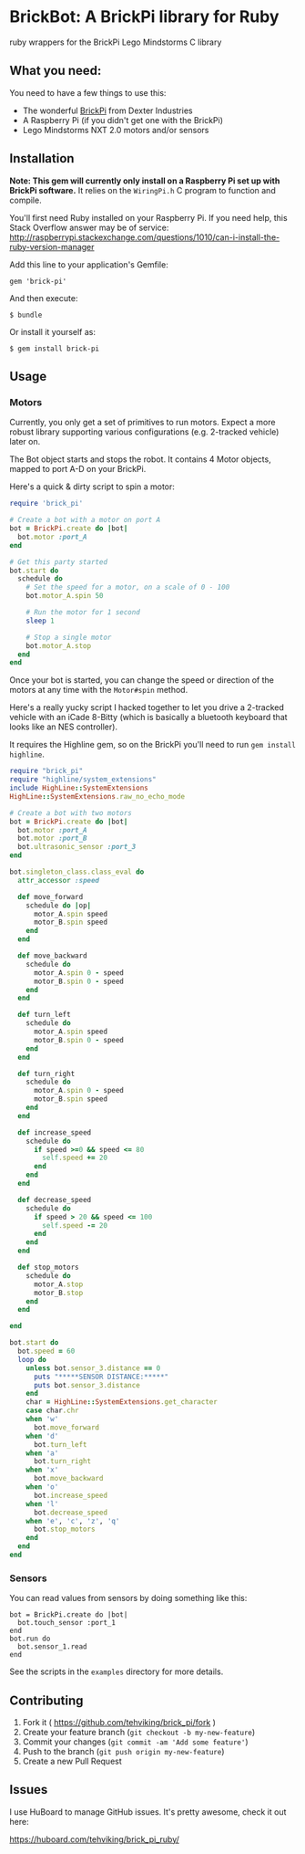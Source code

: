 # BrickBot: A BrickPi library for Ruby

ruby wrappers for the BrickPi Lego Mindstorms C library

## What you need:

You need to have a few things to use this:

 - The wonderful [BrickPi](http://www.dexterindustries.com/BrickPi.html) from Dexter Industries
 - A Raspberry Pi (if you didn't get one with the BrickPi)
 - Lego Mindstorms NXT 2.0 motors and/or sensors

## Installation

**Note: This gem will currently only install on a Raspberry Pi set up with BrickPi software.** It relies on the `WiringPi.h` C program to function and compile.

You'll first need Ruby installed on your Raspberry Pi. If you need help, this Stack Overflow answer may be of service:
http://raspberrypi.stackexchange.com/questions/1010/can-i-install-the-ruby-version-manager

Add this line to your application's Gemfile:

    gem 'brick-pi'

And then execute:

    $ bundle

Or install it yourself as:

    $ gem install brick-pi

## Usage

### Motors

Currently, you only get a set of primitives to run motors. Expect a more robust library supporting various configurations (e.g. 2-tracked vehicle) later on.

The Bot object starts and stops the robot. It contains 4 Motor objects, mapped to port A-D on your BrickPi.

Here's a quick & dirty script to spin a motor:

```ruby
require 'brick_pi'

# Create a bot with a motor on port A
bot = BrickPi.create do |bot|
  bot.motor :port_A
end

# Get this party started
bot.start do
  schedule do
    # Set the speed for a motor, on a scale of 0 - 100
    bot.motor_A.spin 50

    # Run the motor for 1 second
    sleep 1

    # Stop a single motor
    bot.motor_A.stop
  end
end
```

Once your bot is started, you can change the speed or direction of the motors at any time with the `Motor#spin` method.

Here's a really yucky script I hacked together to let you drive a 2-tracked vehicle with an iCade 8-Bitty (which is basically a bluetooth keyboard that looks like an NES controller).

It requires the Highline gem, so on the BrickPi you'll need to run `gem install highline`.

```ruby
require "brick_pi"
require "highline/system_extensions"
include HighLine::SystemExtensions
HighLine::SystemExtensions.raw_no_echo_mode

# Create a bot with two motors
bot = BrickPi.create do |bot|
  bot.motor :port_A
  bot.motor :port_B
  bot.ultrasonic_sensor :port_3
end

bot.singleton_class.class_eval do
  attr_accessor :speed

  def move_forward
    schedule do |op|
      motor_A.spin speed
      motor_B.spin speed
    end
  end

  def move_backward
    schedule do
      motor_A.spin 0 - speed
      motor_B.spin 0 - speed
    end
  end

  def turn_left
    schedule do
      motor_A.spin speed
      motor_B.spin 0 - speed
    end
  end

  def turn_right
    schedule do
      motor_A.spin 0 - speed
      motor_B.spin speed
    end
  end

  def increase_speed
    schedule do
      if speed >=0 && speed <= 80
        self.speed += 20
      end
    end
  end

  def decrease_speed
    schedule do
      if speed > 20 && speed <= 100
        self.speed -= 20
      end
    end
  end

  def stop_motors
    schedule do
      motor_A.stop
      motor_B.stop
    end
  end

end

bot.start do
  bot.speed = 60
  loop do
    unless bot.sensor_3.distance == 0
      puts "*****SENSOR DISTANCE:*****"
      puts bot.sensor_3.distance
    end
    char = HighLine::SystemExtensions.get_character
    case char.chr
    when 'w'
      bot.move_forward
    when 'd'
      bot.turn_left
    when 'a'
      bot.turn_right
    when 'x'
      bot.move_backward
    when 'o'
      bot.increase_speed
    when 'l'
      bot.decrease_speed
    when 'e', 'c', 'z', 'q'
      bot.stop_motors
    end
  end
end
```

### Sensors

You can read values from sensors by doing something like this:

```
bot = BrickPi.create do |bot|
  bot.touch_sensor :port_1
end
bot.run do
  bot.sensor_1.read
end
```

See the scripts in the `examples` directory for more details.


## Contributing

1. Fork it ( https://github.com/tehviking/brick_pi/fork )
2. Create your feature branch (`git checkout -b my-new-feature`)
3. Commit your changes (`git commit -am 'Add some feature'`)
4. Push to the branch (`git push origin my-new-feature`)
5. Create a new Pull Request

## Issues

I use HuBoard to manage GitHub issues. It's pretty awesome, check it out here:

https://huboard.com/tehviking/brick_pi_ruby/

